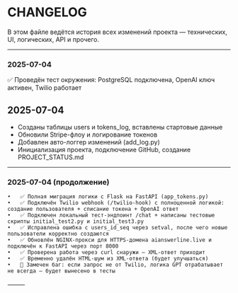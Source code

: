 # CHANGELOG

В этом файле ведётся история всех изменений проекта — технических, UI, логических, API и прочего.

---
### 2025-07-04
✅ Проведён тест окружения: PostgreSQL подключена, OpenAI ключ активен, Twilio работает

## 2025-07-04
- Созданы таблицы users и tokens_log, вставлены стартовые данные
- Обновили Stripe-флоу и логирование токенов
- Добавлен авто-логгер изменений (add_log.py)
- Инициализация проекта, подключение GitHub, создание PROJECT_STATUS.md

---
### 2025-07-04 (продолжение)
	•	✅ Полная миграция логики с Flask на FastAPI (app_tokens.py)
	•	✅ Подключён Twilio webhook (/twilio-hook) с полноценной логикой: создание пользователя + списание токена + OpenAI ответ
	•	✅ Подключен локальный тест-эндпоинт /chat + написаны тестовые скрипты initial_test2.py и initial_test3.py
	•	✅ Исправлена ошибка с users_id_seq через setval, после чего новые пользователи корректно создаются
	•	✅ Обновлён NGINX-прокси для HTTPS-домена aianswerline.live и подключён к FastAPI через порт 8000
	•	✅ Проверена работа через curl снаружи — XML-ответ приходит
	•	✅ Временно удалён HTML-шум из XML-ответа (будет улучшаться)
	•	🐞 Замечен баг: если запрос не от Twilio, логика GPT отрабатывает не всегда — будет вынесено в тесты

⸻


